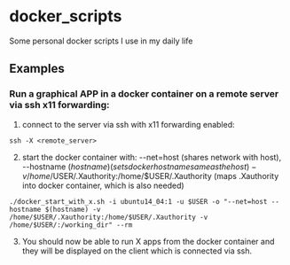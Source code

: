 # docker_scripts  

Some personal docker scripts I use in my daily life  

## Examples  

### Run a graphical APP in a docker container on a remote server via ssh x11 forwarding:  

1. connect to the server via ssh with x11 forwarding enabled:  

```console
ssh -X <remote_server>  
```

2. start the docker container with: 
    --net=host (shares network with host),  
    --hostname $(hostname) (sets docker hostname same as the host)  
    -v /home/$USER/.Xauthority:/home/$USER/.Xauthority  (maps .Xauthority into docker container, which is also needed)  
```console
./docker_start_with_x.sh -i ubuntu14_04:1 -u $USER -o "--net=host --hostname $(hostname) -v /home/$USER/.Xauthority:/home/$USER/.Xauthority -v /home/$USER/:/working_dir" --rm  
```

3. You should now be able to run X apps from the docker container and they will be displayed on the client which is connected via ssh.  
